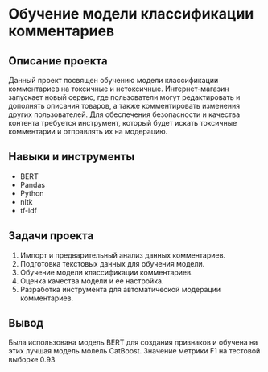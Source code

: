# Обучение модели классификации комментариев

## Описание проекта
Данный проект посвящен обучению модели классификации комментариев на токсичные и нетоксичные. Интернет-магазин запускает новый сервис, где пользователи могут редактировать и дополнять описания товаров, а также комментировать изменения других пользователей. Для обеспечения безопасности и качества контента требуется инструмент, который будет искать токсичные комментарии и отправлять их на модерацию.

## Навыки и инструменты
- BERT
- Pandas
- Python
- nltk
- tf-idf

## Задачи проекта
1. Импорт и предварительный анализ данных комментариев.
2. Подготовка текстовых данных для обучения модели.
3. Обучение модели классификации комментариев.
4. Оценка качества модели и ее настройка.
5. Разработка инструмента для автоматической модерации комментариев.

## Вывод
Была использована модель BERT для создания признаков и обучена на этих лучшая модель молель CatBoost. Значение метрики F1 на тестовой выборке 0.93

